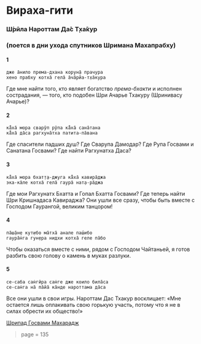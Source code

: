 # Вираха-гити

### Ш́рӣла Нароттам Да̄с Т̣ха̄кур

### (поется в дни ухода спутников Шримана Махапрабху)

#### 1

    дже а̄нило према-дхана корун̣а̄ прачура
    хено прабху котха̄ гела̄ а̄ча̄рйа-т̣ха̄кура

Где мне найти того, кто являет богатство *према-бхакти* и исполнен сострадания, — того, кто подобен Шри Ачарье Тхакуру (Шринивасу Ачарье)?

#### 2

    ка̄̐ха̄ мора сварӯп рӯпа ка̄̐ха̄ сана̄тана
    ка̄̐ха̄ да̄са рагхуна̄тха патита-па̄вана

Где спасители падших душ? Где Сварупа Дамодар? Где Рупа Госвами и Санатана Госвами? Где найти Рагхунатха Даса?

#### 3

    ка̄̐ха̄ мора бхат̣т̣а-джуга ка̄̐ха̄ кавира̄джа
    эка-ка̄ле котха̄ гела̄ гаура̄ нат̣а-ра̄джа

Где мои Рагхунатх Бхатта и Гопал Бхатта Госвами? Где теперь найти Шри Кришнадаса Кавираджа? Они ушли все сразу, чтобы быть вместе с Господом Гаурангой, великим танцором!

#### 4

    па̄ш̣а̄н̣е кут̣ибо ма̄тха̄ анале паш́ибо
    гаура̄н̇га гун̣ера нидхи котха̄ геле па̄бо

Чтобы оказаться вместе с ними, рядом с Господом Чайтаньей, я готов разбить свою голову о камень в муках разлуки.

#### 5

    се-саба сан̇гӣра сан̇ге дже коило била̄са
    се-сан̇га на̄ па̄йа̄ ка̄нде нароттама да̄са

Все они ушли в свои игры. Нароттам Дас Тхакур восклицает: «Мне остается лишь оплакивать свою горькую участь, потому что я не в силах обрести их общество!»


[Шрипад Госвами Махарадж](https://soundcloud.com/bharatimaharaj/goswami-maharaj-viraha-giti)


> page = 135
